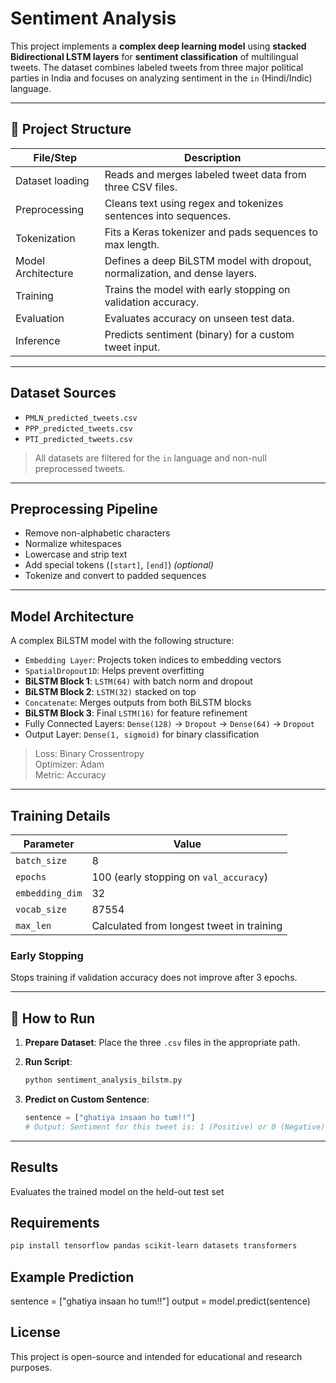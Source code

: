 # Sentiment Analysis

This project implements a **complex deep learning model** using **stacked Bidirectional LSTM layers** for **sentiment classification** of multilingual tweets. The dataset combines labeled tweets from three major political parties in India and focuses on analyzing sentiment in the `in` (Hindi/Indic) language.

---

## 📁 Project Structure

| File/Step                | Description                                                                 |
|--------------------------|-----------------------------------------------------------------------------|
| Dataset loading          | Reads and merges labeled tweet data from three CSV files.                   |
| Preprocessing            | Cleans text using regex and tokenizes sentences into sequences.             |
| Tokenization             | Fits a Keras tokenizer and pads sequences to max length.                    |
| Model Architecture       | Defines a deep BiLSTM model with dropout, normalization, and dense layers.  |
| Training                 | Trains the model with early stopping on validation accuracy.                |
| Evaluation               | Evaluates accuracy on unseen test data.                                     |
| Inference                | Predicts sentiment (binary) for a custom tweet input.                       |

---

## Dataset Sources

- `PMLN_predicted_tweets.csv`
- `PPP_predicted_tweets.csv`
- `PTI_predicted_tweets.csv`

> All datasets are filtered for the `in` language and non-null preprocessed tweets.

---

## Preprocessing Pipeline

- Remove non-alphabetic characters
- Normalize whitespaces
- Lowercase and strip text
- Add special tokens (`[start]`, `[end]`) *(optional)*
- Tokenize and convert to padded sequences

---

## Model Architecture

A complex BiLSTM model with the following structure:

- `Embedding Layer`: Projects token indices to embedding vectors
- `SpatialDropout1D`: Helps prevent overfitting
- **BiLSTM Block 1**: `LSTM(64)` with batch norm and dropout
- **BiLSTM Block 2**: `LSTM(32)` stacked on top
- `Concatenate`: Merges outputs from both BiLSTM blocks
- **BiLSTM Block 3**: Final `LSTM(16)` for feature refinement
- Fully Connected Layers: `Dense(128)` → `Dropout` → `Dense(64)` → `Dropout`
- Output Layer: `Dense(1, sigmoid)` for binary classification

> Loss: Binary Crossentropy  
> Optimizer: Adam  
> Metric: Accuracy

---

## Training Details

| Parameter        | Value                                     |
|------------------|-------------------------------------------|
| `batch_size`     | 8                                         |
| `epochs`         | 100 (early stopping on `val_accuracy`)    |
| `embedding_dim`  | 32                                        |
| `vocab_size`     | 87554                                     |
| `max_len`        | Calculated from longest tweet in training |

### Early Stopping

Stops training if validation accuracy does not improve after 3 epochs.

---

## 🧾 How to Run

1. **Prepare Dataset**: Place the three `.csv` files in the appropriate path.
2. **Run Script**:
    ```bash
    python sentiment_analysis_bilstm.py
    ```

3. **Predict on Custom Sentence**:
    ```python
    sentence = ["ghatiya insaan ho tum!!"]
    # Output: Sentiment for this tweet is: 1 (Positive) or 0 (Negative)
    ```

---

## Results

Evaluates the trained model on the held-out test set

## Requirements
```bash
pip install tensorflow pandas scikit-learn datasets transformers
```

## Example Prediction
sentence = ["ghatiya insaan ho tum!!"]
output = model.predict(sentence)

## License
This project is open-source and intended for educational and research purposes.
